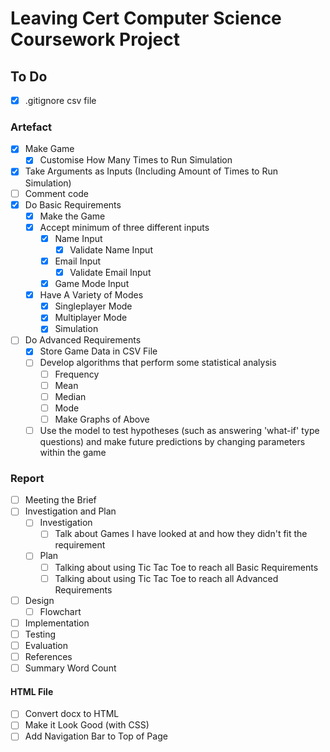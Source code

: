 # Leaving Cert Computer Science Coursework Project

## To Do

- [x] .gitignore csv file

### Artefact

- [x] Make Game
  - [x] Customise How Many Times to Run Simulation
- [x] Take Arguments as Inputs (Including Amount of Times to Run Simulation)
- [ ] Comment code
- [x] Do Basic Requirements
  - [x] Make the Game
  - [x] Accept minimum of three different inputs
    - [x] Name Input
      - [x] Validate Name Input
    - [x] Email Input
      - [x] Validate Email Input
    - [x] Game Mode Input
  - [x] Have A Variety of Modes
    - [x] Singleplayer Mode
    - [x] Multiplayer Mode
    - [x] Simulation
- [ ] Do Advanced Requirements
  - [x] Store Game Data in CSV File
  - [ ] Develop algorithms that perform some statistical analysis
    - [ ] Frequency
    - [ ] Mean
    - [ ] Median
    - [ ] Mode
    - [ ] Make Graphs of Above
  - [ ] Use the model to test hypotheses (such as answering 'what-if' type questions) and make future predictions by changing parameters within the game  

### Report

- [ ] Meeting the Brief
- [ ] Investigation and Plan
  - [ ] Investigation
    - [ ] Talk about Games I have looked at and how they didn't fit the requirement 
  - [ ] Plan
    - [ ] Talking about using Tic Tac Toe to reach all Basic Requirements
    - [ ] Talking about using Tic Tac Toe to reach all Advanced Requirements
- [ ] Design
  - [ ] Flowchart
- [ ] Implementation
- [ ] Testing
- [ ] Evaluation
- [ ] References
- [ ] Summary Word Count

#### HTML File

- [ ] Convert docx to HTML
- [ ] Make it Look Good (with CSS)
- [ ] Add Navigation Bar to Top of Page
